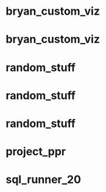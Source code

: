 # bryan_custom_viz
# bryan_custom_viz
# random_stuff
# random_stuff
# random_stuff
# project_ppr
# sql_runner_20
